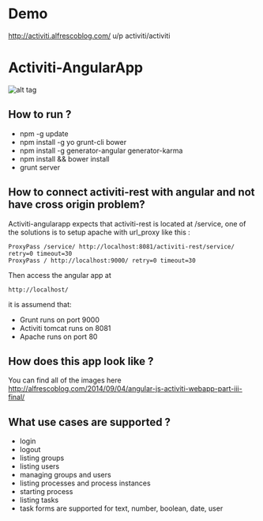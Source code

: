 # Demo 
http://activiti.alfrescoblog.com/
u/p activiti/activiti

Activiti-AngularApp
===================
![alt tag](http://media1.alfrescoblog.com/2014/06/tasks.angular.png)


## How to run ?

* npm -g update
* npm install -g yo grunt-cli bower
* npm install -g generator-angular generator-karma
* npm install && bower install
* grunt server

## How to connect activiti-rest with angular and not have cross origin problem?

Activiti-angularapp expects that activiti-rest is located at /service, one of the solutions is to setup apache with url_proxy like this :
```
ProxyPass /service/ http://localhost:8081/activiti-rest/service/ retry=0 timeout=30
ProxyPass / http://localhost:9000/ retry=0 timeout=30
```

Then access the angular app at

```
http://localhost/
```

it is assumend that:
* Grunt runs on port 9000
* Activiti tomcat runs on 8081
* Apache runs on port 80 
 
## How does this app look like ?
You can find all of the images here 
http://alfrescoblog.com/2014/09/04/angular-js-activiti-webapp-part-iii-final/

## What use cases are supported ?
* login
* logout
* listing groups
* listing users
* managing groups and users
* listing processes and process instances
* starting  process
* listing tasks
* task forms are supported for text, number, boolean, date, user 




